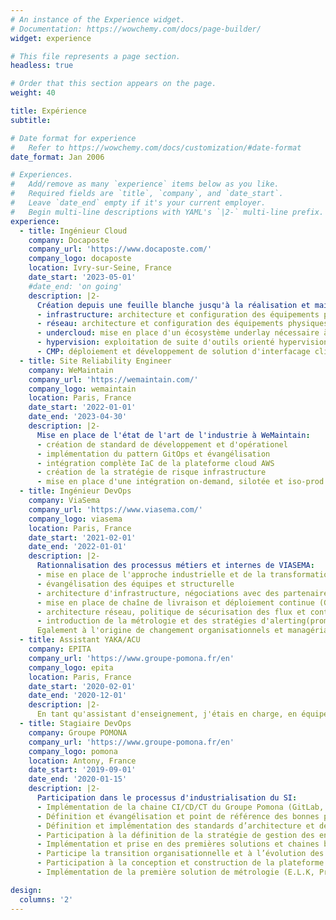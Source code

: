 ```yaml
---
# An instance of the Experience widget.
# Documentation: https://wowchemy.com/docs/page-builder/
widget: experience

# This file represents a page section.
headless: true

# Order that this section appears on the page.
weight: 40

title: Expérience
subtitle:

# Date format for experience
#   Refer to https://wowchemy.com/docs/customization/#date-format
date_format: Jan 2006

# Experiences.
#   Add/remove as many `experience` items below as you like.
#   Required fields are `title`, `company`, and `date_start`.
#   Leave `date_end` empty if it's your current employer.
#   Begin multi-line descriptions with YAML's `|2-` multi-line prefix.
experience:
  - title: Ingénieur Cloud
    company: Docaposte
    company_url: 'https://www.docaposte.com/'
    company_logo: docaposte
    location: Ivry-sur-Seine, France
    date_start: '2023-05-01'
    #date_end: 'on going'
    description: |2-
      Création depuis une feuille blanche jusqu'à la réalisation et maintient en condition opérationnel d'une plateforme interne de cloud privé. Intervention sur des secteurs:
      - infrastructure: architecture et configuration des équipements physiques en datacenter
      - réseau: architecture et configuration des équipements physiques en datacenter
      - undercloud: mise en place d'un écosystème underlay nécessaire à l'exploitation d'un cloud privé
      - hypervision: exploitation de suite d'outils orienté hypervision: OpenStack et VMware suite.
      - CMP: déploiement et développement de solution d'interfacage client et d'exploitation des services proposés.
  - title: Site Reliability Engineer
    company: WeMaintain
    company_url: 'https://wemaintain.com/'
    company_logo: wemaintain
    location: Paris, France
    date_start: '2022-01-01'
    date_end: '2023-04-30'
    description: |2-
      Mise en place de l'état de l'art de l'industrie à WeMaintain:
      - création de standard de développement et d'opérationel
      - implémentation du pattern GitOps et évangélisation
      - intégration complète IaC de la plateforme cloud AWS
      - création de la stratégie de risque infrastructure
      - mise en place d'une intégration on-demand, silotée et iso-prod
  - title: Ingénieur DevOps
    company: ViaSema
    company_url: 'https://www.viasema.com/'
    company_logo: viasema
    location: Paris, France
    date_start: '2021-02-01'
    date_end: '2022-01-01'
    description: |2-
      Rationnalisation des processus métiers et internes de VIASEMA:
      - mise en place de l'approche industrielle et de la transformation DevSecOps.
      - évangélisation des équipes et structurelle
      - architecture d'infrastructure, négociations avec des partenaires clouds et déploiement de parc hybride (Azure).
      - mise en place de chaîne de livraison et déploiement continue (Gitlab-CI, kubernetes, Docker, Helm).
      - architecture réseau, politique de sécurisation des flux et contrôle d'accès.
      - introduction de la métrologie et des stratégies d'alerting(prometheus, grafana, logstash, datadog).
      Egalement à l'origine de changement organisationnels et managériaux, cohésion des équipes, approche agile et ouverture de la connaissance.
  - title: Assistant YAKA/ACU
    company: EPITA
    company_url: 'https://www.groupe-pomona.fr/en'
    company_logo: epita
    location: Paris, France
    date_start: '2020-02-01'
    date_end: '2020-12-01'
    description: |2-
      En tant qu'assistant d'enseignement, j'étais en charge, en équipe, d'assurer les cours de programmation aux étudiants de première année en C, Java et C++
  - title: Stagiaire DevOps
    company: Groupe POMONA
    company_url: 'https://www.groupe-pomona.fr/en'
    company_logo: pomona
    location: Antony, France
    date_start: '2019-09-01'
    date_end: '2020-01-15'
    description: |2-
      Participation dans le processus d'industrialisation du SI:
      - Implémentation de la chaine CI/CD/CT du Groupe Pomona (GitLab, Jenkins, Ansible, Terraform, SonarQube)
      - Définition et évangélisation et point de référence des bonnes pratiques DevOps pour la D.S.I du groupe
      - Définition et implémentation des standards d’architecture et des règles techniques de la chaine de livraison
      - Participation à la définition de la stratégie de gestion des environnements
      - Implémentation et prise en des premières solutions et chaines basées Azure
      - Participe la transition organisationnelle et à l’évolution des méthodes de travail [Agile/Scrum]
      - Participation à la conception et construction de la plateforme CaaS interne (Rancher/Kubernetes)
      - Implémentation de la première solution de métrologie (E.L.K, Prometheus & Grafana) infrastructure

design:
  columns: '2'
---
```

